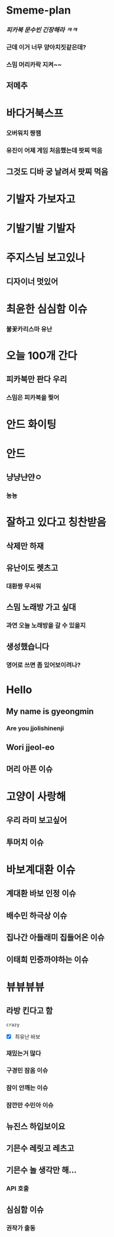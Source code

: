 # Smeme-plan
### *피카북 문수빈 긴장해라 ㅋㅋ*
### 근데 이거 너무 양아치짓같은데?
### 스밈 머리카락 지켜~~
## 저메추
# 바다거북스프
### 오버워치 짱잼
### 유진이 어제 게임 처음했는데 팟찌 먹음
## 그것도 디바 궁 날려서 팟찌 먹음
# 기발자 가보자고
# 기발기발 기발자
# 주지스님 보고있나
## 디자이너 멋있어
# 최윤한 심심함 이슈
### 불꽃카리스마 유난
# 오늘 100개 간다
## 피카북만 판다 우리
### 스밈은 피카북을 찢어
# 안드 화이팅
# 안드 
## 냥냥냔얀ㅇ
### 뇽뇽
# 잘하고 있다고 칭찬받음
## 삭제만 하재
## 유난이도 렛츠고
### 대환짱 무서워
## 스밈 노래방 가고 싶대
### 과연 오늘 노래방을 갈 수 있을지
## 생성했습니다
### 영어로 쓰면 좀 있어보이려나?
# Hello
## My name is gyeongmin
### Are you jjolishinenji
## Wori jjeol-eo
## 머리 아픈 이슈
# 고양이 사랑해
## 우리 라미 보고싶어
## 투머치 이슈
# 바보계대환 이슈
## 계대환 바보 인정 이슈
## 배수민 하극상 이슈
## 집나간 아들래미 집들어온 이슈
## 이태희 민증까야하는 이슈
# 뷰뷰뷰뷰
## 라방 킨다고 함
```
crazy
```
- [x] 최유난 바보
### 재밌는거 많다
### 구경민 잠옴 이슈
### 잠이 안깨는 이슈
### 잠깐만 수민아 이슈
## 뉴진스 하입보이요
## 기믄수 레릿고 레츠고
## 기믄수 놀 생각만 해...
### API 호출
## 심심함 이슈
### 권작가 출동
